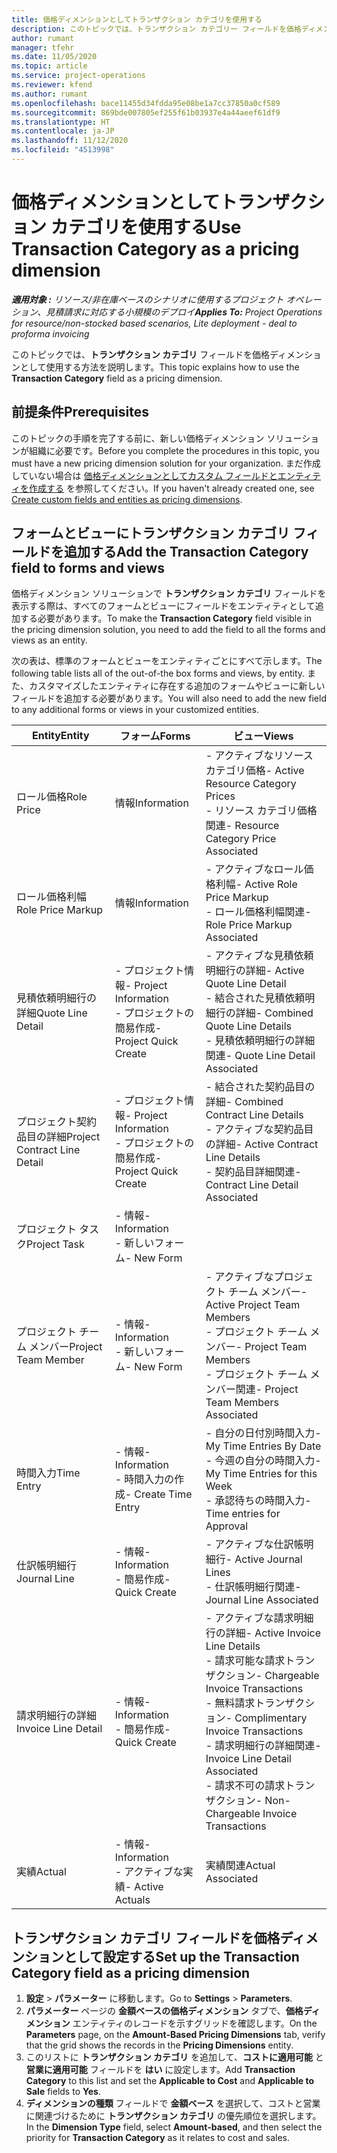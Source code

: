 ```yaml
---
title: 価格ディメンションとしてトランザクション カテゴリを使用する
description: このトピックでは、トランザクション カテゴリー フィールドを価格ディメンションとして使用する方法を説明します。
author: rumant
manager: tfehr
ms.date: 11/05/2020
ms.topic: article
ms.service: project-operations
ms.reviewer: kfend
ms.author: rumant
ms.openlocfilehash: bace11455d34fdda95e08be1a7cc37850a0cf589
ms.sourcegitcommit: 869bde007805ef255f61b03937e4a44aeef61df9
ms.translationtype: HT
ms.contentlocale: ja-JP
ms.lasthandoff: 11/12/2020
ms.locfileid: "4513998"
---
```

# <a name="use-transaction-category-as-a-pricing-dimension"></a><span data-ttu-id="b4f98-103">価格ディメンションとしてトランザクション カテゴリを使用する</span><span class="sxs-lookup"><span data-stu-id="b4f98-103">Use Transaction Category as a pricing dimension</span></span>


<span data-ttu-id="b4f98-104">_**適用対象 :** リソース/非在庫ベースのシナリオに使用するプロジェクト オペレーション、見積請求に対応する小規模のデプロイ_</span><span class="sxs-lookup"><span data-stu-id="b4f98-104">_**Applies To:** Project Operations for resource/non-stocked based scenarios, Lite deployment - deal to proforma invoicing_</span></span>


<span data-ttu-id="b4f98-105">このトピックでは、**トランザクション カテゴリ** フィールドを価格ディメンションとして使用する方法を説明します。</span><span class="sxs-lookup"><span data-stu-id="b4f98-105">This topic explains how to use the **Transaction Category** field as a pricing dimension.</span></span> 

## <a name="prerequisites"></a><span data-ttu-id="b4f98-106">前提条件</span><span class="sxs-lookup"><span data-stu-id="b4f98-106">Prerequisites</span></span>
<span data-ttu-id="b4f98-107">このトピックの手順を完了する前に、新しい価格ディメンション ソリューションが組織に必要です。</span><span class="sxs-lookup"><span data-stu-id="b4f98-107">Before you complete the procedures in this topic, you must have a new pricing dimension solution for your organization.</span></span> <span data-ttu-id="b4f98-108">まだ作成していない場合は [価格ディメンションとしてカスタム フィールドとエンティティを作成する](create-custom-fields-entities-pricing-dimensions.md) を参照してください。</span><span class="sxs-lookup"><span data-stu-id="b4f98-108">If you haven't already created one, see [Create custom fields and entities as pricing dimensions](create-custom-fields-entities-pricing-dimensions.md).</span></span>

## <a name="add-the-transaction-category-field-to-forms-and-views"></a><span data-ttu-id="b4f98-109">フォームとビューにトランザクション カテゴリ フィールドを追加する</span><span class="sxs-lookup"><span data-stu-id="b4f98-109">Add the Transaction Category field to forms and views</span></span>
<span data-ttu-id="b4f98-110">価格ディメンション ソリューションで **トランザクション カテゴリ** フィールドを表示する際は、すべてのフォームとビューにフィールドをエンティティとして追加する必要があります。</span><span class="sxs-lookup"><span data-stu-id="b4f98-110">To make the **Transaction Category** field visible in the pricing dimension solution, you need to add the field to all the forms and views as an entity.</span></span>

<span data-ttu-id="b4f98-111">次の表は、標準のフォームとビューをエンティティごとにすべて示します。</span><span class="sxs-lookup"><span data-stu-id="b4f98-111">The following table lists all of the out-of-the box forms and views, by entity.</span></span> <span data-ttu-id="b4f98-112">また、カスタマイズしたエンティティに存在する追加のフォームやビューに新しいフィールドを追加する必要があります。</span><span class="sxs-lookup"><span data-stu-id="b4f98-112">You will also need to add the new field to any additional forms or views in your customized entities.</span></span>

|  <span data-ttu-id="b4f98-113">Entity</span><span class="sxs-lookup"><span data-stu-id="b4f98-113">Entity</span></span>        | <span data-ttu-id="b4f98-114">フォーム</span><span class="sxs-lookup"><span data-stu-id="b4f98-114">Forms</span></span>     |<span data-ttu-id="b4f98-115">ビュー</span><span class="sxs-lookup"><span data-stu-id="b4f98-115">Views</span></span>        |
| ------------------------------|---------------------------------|----------------------------------|
|  <span data-ttu-id="b4f98-116">ロール価格</span><span class="sxs-lookup"><span data-stu-id="b4f98-116">Role Price</span></span>| <span data-ttu-id="b4f98-117">情報</span><span class="sxs-lookup"><span data-stu-id="b4f98-117">Information</span></span> |<span data-ttu-id="b4f98-118">- アクティブなリソース カテゴリ価格</span><span class="sxs-lookup"><span data-stu-id="b4f98-118">- Active Resource Category Prices</span></span><br> <span data-ttu-id="b4f98-119">- リソース カテゴリ価格関連</span><span class="sxs-lookup"><span data-stu-id="b4f98-119">- Resource Category Price Associated</span></span> |
|  <span data-ttu-id="b4f98-120">ロール価格利幅</span><span class="sxs-lookup"><span data-stu-id="b4f98-120">Role Price Markup</span></span>| <span data-ttu-id="b4f98-121">情報</span><span class="sxs-lookup"><span data-stu-id="b4f98-121">Information</span></span>|<span data-ttu-id="b4f98-122">- アクティブなロール価格利幅</span><span class="sxs-lookup"><span data-stu-id="b4f98-122">- Active Role Price Markup</span></span><br><span data-ttu-id="b4f98-123">- ロール価格利幅関連</span><span class="sxs-lookup"><span data-stu-id="b4f98-123">- Role Price Markup Associated</span></span> |
|  <span data-ttu-id="b4f98-124">見積依頼明細行の詳細</span><span class="sxs-lookup"><span data-stu-id="b4f98-124">Quote Line Detail</span></span>|<span data-ttu-id="b4f98-125">- プロジェクト情報</span><span class="sxs-lookup"><span data-stu-id="b4f98-125">- Project Information</span></span><br><span data-ttu-id="b4f98-126">- プロジェクトの簡易作成</span><span class="sxs-lookup"><span data-stu-id="b4f98-126">- Project Quick Create</span></span>| <span data-ttu-id="b4f98-127">- アクティブな見積依頼明細行の詳細</span><span class="sxs-lookup"><span data-stu-id="b4f98-127">- Active Quote Line Detail</span></span><br><span data-ttu-id="b4f98-128">- 結合された見積依頼明細行の詳細</span><span class="sxs-lookup"><span data-stu-id="b4f98-128">- Combined Quote Line Details</span></span><br><span data-ttu-id="b4f98-129">- 見積依頼明細行の詳細関連</span><span class="sxs-lookup"><span data-stu-id="b4f98-129">- Quote Line Detail Associated</span></span> |
|  <span data-ttu-id="b4f98-130">プロジェクト契約品目の詳細</span><span class="sxs-lookup"><span data-stu-id="b4f98-130">Project Contract Line Detail</span></span>|<span data-ttu-id="b4f98-131">- プロジェクト情報</span><span class="sxs-lookup"><span data-stu-id="b4f98-131">- Project Information</span></span><br><span data-ttu-id="b4f98-132">- プロジェクトの簡易作成</span><span class="sxs-lookup"><span data-stu-id="b4f98-132">- Project Quick Create</span></span>|<span data-ttu-id="b4f98-133">- 結合された契約品目の詳細</span><span class="sxs-lookup"><span data-stu-id="b4f98-133">- Combined Contract Line Details</span></span><br><span data-ttu-id="b4f98-134">- アクティブな契約品目の詳細</span><span class="sxs-lookup"><span data-stu-id="b4f98-134">- Active Contract Line Details</span></span><br><span data-ttu-id="b4f98-135">- 契約品目詳細関連</span><span class="sxs-lookup"><span data-stu-id="b4f98-135">- Contract Line Detail Associated</span></span> |
|  <span data-ttu-id="b4f98-136">プロジェクト タスク</span><span class="sxs-lookup"><span data-stu-id="b4f98-136">Project Task</span></span>|<span data-ttu-id="b4f98-137">- 情報</span><span class="sxs-lookup"><span data-stu-id="b4f98-137">- Information</span></span><br><span data-ttu-id="b4f98-138">- 新しいフォーム</span><span class="sxs-lookup"><span data-stu-id="b4f98-138">- New Form</span></span>| &nbsp; |
|  <span data-ttu-id="b4f98-139">プロジェクト チーム メンバー</span><span class="sxs-lookup"><span data-stu-id="b4f98-139">Project Team Member</span></span>|<span data-ttu-id="b4f98-140">- 情報</span><span class="sxs-lookup"><span data-stu-id="b4f98-140">- Information</span></span><br><span data-ttu-id="b4f98-141">- 新しいフォーム</span><span class="sxs-lookup"><span data-stu-id="b4f98-141">- New Form</span></span>|<span data-ttu-id="b4f98-142">- アクティブなプロジェクト チーム メンバー</span><span class="sxs-lookup"><span data-stu-id="b4f98-142">- Active Project Team Members</span></span><br><span data-ttu-id="b4f98-143">- プロジェクト チーム メンバー</span><span class="sxs-lookup"><span data-stu-id="b4f98-143">- Project Team Members</span></span><br><span data-ttu-id="b4f98-144">- プロジェクト チーム メンバー関連</span><span class="sxs-lookup"><span data-stu-id="b4f98-144">- Project Team Members Associated</span></span> |
|  <span data-ttu-id="b4f98-145">時間入力</span><span class="sxs-lookup"><span data-stu-id="b4f98-145">Time Entry</span></span>|<span data-ttu-id="b4f98-146">- 情報</span><span class="sxs-lookup"><span data-stu-id="b4f98-146">- Information</span></span><br><span data-ttu-id="b4f98-147">- 時間入力の作成</span><span class="sxs-lookup"><span data-stu-id="b4f98-147">- Create Time Entry</span></span>|<span data-ttu-id="b4f98-148">- 自分の日付別時間入力</span><span class="sxs-lookup"><span data-stu-id="b4f98-148">- My Time Entries By Date</span></span><br><span data-ttu-id="b4f98-149">- 今週の自分の時間入力</span><span class="sxs-lookup"><span data-stu-id="b4f98-149">- My Time Entries for this Week</span></span><br><span data-ttu-id="b4f98-150">- 承認待ちの時間入力</span><span class="sxs-lookup"><span data-stu-id="b4f98-150">- Time entries for Approval</span></span>|
|  <span data-ttu-id="b4f98-151">仕訳帳明細行</span><span class="sxs-lookup"><span data-stu-id="b4f98-151">Journal Line</span></span>|<span data-ttu-id="b4f98-152">- 情報</span><span class="sxs-lookup"><span data-stu-id="b4f98-152">- Information</span></span><br><span data-ttu-id="b4f98-153">- 簡易作成</span><span class="sxs-lookup"><span data-stu-id="b4f98-153">- Quick Create</span></span>|<span data-ttu-id="b4f98-154">- アクティブな仕訳帳明細行</span><span class="sxs-lookup"><span data-stu-id="b4f98-154">- Active Journal Lines</span></span><br><span data-ttu-id="b4f98-155">- 仕訳帳明細行関連</span><span class="sxs-lookup"><span data-stu-id="b4f98-155">- Journal Line Associated</span></span>|
|  <span data-ttu-id="b4f98-156">請求明細行の詳細</span><span class="sxs-lookup"><span data-stu-id="b4f98-156">Invoice Line Detail</span></span>|<span data-ttu-id="b4f98-157">- 情報</span><span class="sxs-lookup"><span data-stu-id="b4f98-157">- Information</span></span><br><span data-ttu-id="b4f98-158">- 簡易作成</span><span class="sxs-lookup"><span data-stu-id="b4f98-158">- Quick Create</span></span>|<span data-ttu-id="b4f98-159">- アクティブな請求明細行の詳細</span><span class="sxs-lookup"><span data-stu-id="b4f98-159">- Active Invoice Line Details</span></span><br><span data-ttu-id="b4f98-160">- 請求可能な請求トランザクション</span><span class="sxs-lookup"><span data-stu-id="b4f98-160">- Chargeable Invoice Transactions</span></span><br><span data-ttu-id="b4f98-161">- 無料請求トランザクション</span><span class="sxs-lookup"><span data-stu-id="b4f98-161">- Complimentary Invoice Transactions</span></span><br><span data-ttu-id="b4f98-162">- 請求明細行の詳細関連</span><span class="sxs-lookup"><span data-stu-id="b4f98-162">- Invoice Line Detail Associated</span></span> <br><span data-ttu-id="b4f98-163">- 請求不可の請求トランザクション</span><span class="sxs-lookup"><span data-stu-id="b4f98-163">- Non-Chargeable Invoice Transactions</span></span>|
|  <span data-ttu-id="b4f98-164">実績</span><span class="sxs-lookup"><span data-stu-id="b4f98-164">Actual</span></span>|<span data-ttu-id="b4f98-165">- 情報</span><span class="sxs-lookup"><span data-stu-id="b4f98-165">- Information</span></span><br><span data-ttu-id="b4f98-166">- アクティブな実績</span><span class="sxs-lookup"><span data-stu-id="b4f98-166">- Active Actuals</span></span>| <span data-ttu-id="b4f98-167">実績関連</span><span class="sxs-lookup"><span data-stu-id="b4f98-167">Actual Associated</span></span> |

## <a name="set-up-the-transaction-category-field-as-a-pricing-dimension"></a><span data-ttu-id="b4f98-168">トランザクション カテゴリ フィールドを価格ディメンションとして設定する</span><span class="sxs-lookup"><span data-stu-id="b4f98-168">Set up the Transaction Category field as a pricing dimension</span></span>

1. <span data-ttu-id="b4f98-169">**設定** > **パラメーター** に移動します。</span><span class="sxs-lookup"><span data-stu-id="b4f98-169">Go to **Settings** > **Parameters**.</span></span> 
2. <span data-ttu-id="b4f98-170">**パラメーター** ページの **金額ベースの価格ディメンション** タブで、**価格ディメンション** エンティティのレコードを示すグリッドを確認します。</span><span class="sxs-lookup"><span data-stu-id="b4f98-170">On the **Parameters** page, on the **Amount-Based Pricing Dimensions** tab, verify that the grid shows the records in the **Pricing Dimensions** entity.</span></span>
3. <span data-ttu-id="b4f98-171">このリストに **トランザクション カテゴリ** を追加して、**コストに適用可能** と **営業に適用可能** フィールドを **はい** に設定します。</span><span class="sxs-lookup"><span data-stu-id="b4f98-171">Add **Transaction Category** to this list and set the **Applicable to Cost** and **Applicable to Sale** fields to **Yes**.</span></span>
4. <span data-ttu-id="b4f98-172">**ディメンションの種類** フィールドで **金額ベース** を選択して、コストと営業に関連づけるために **トランザクション カテゴリ** の優先順位を選択します。</span><span class="sxs-lookup"><span data-stu-id="b4f98-172">In the **Dimension Type** field, select **Amount-based**, and then select the priority for **Transaction Category** as it relates to cost and sales.</span></span>
